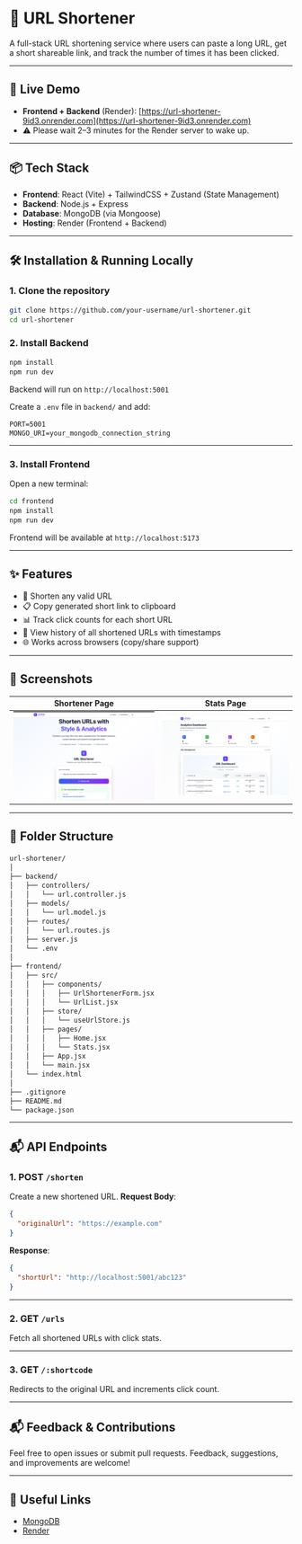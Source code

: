 # 🔗 URL Shortener

A full-stack URL shortening service where users can paste a long URL, get a short shareable link, and track the number of times it has been clicked.

---

## 🚀 Live Demo

- **Frontend + Backend** (Render): [https://url-shortener-9id3.onrender.com](https://url-shortener-9id3.onrender.com)
- 
  ⚠️ Please wait 2–3 minutes for the Render server to wake up.

---

## 📦 Tech Stack

- **Frontend**: React (Vite) + TailwindCSS + Zustand (State Management)
- **Backend**: Node.js + Express
- **Database**: MongoDB (via Mongoose)
- **Hosting**: Render (Frontend + Backend)

---

## 🛠️ Installation & Running Locally

### 1. Clone the repository

```bash
git clone https://github.com/your-username/url-shortener.git
cd url-shortener
````

### 2. Install Backend

```bash
npm install
npm run dev
```

Backend will run on `http://localhost:5001`

Create a `.env` file in `backend/` and add:

```
PORT=5001
MONGO_URI=your_mongodb_connection_string
```

---

### 3. Install Frontend

Open a new terminal:

```bash
cd frontend
npm install
npm run dev
```

Frontend will be available at `http://localhost:5173`

---

## ✨ Features

* 🔗 Shorten any valid URL
* 📋 Copy generated short link to clipboard
* 📊 Track click counts for each short URL
* 📅 View history of all shortened URLs with timestamps
* 🌐 Works across browsers (copy/share support)

---

## 📸 Screenshots

| Shortener Page                             | Stats Page                             |
| ------------------------------------------ | -------------------------------------- |
| ![Shorten](./screenshots/shorten-page.png) | ![Stats](./screenshots/stats-page.png) |

---

## 📐 Folder Structure

```
url-shortener/
│
├── backend/
│   ├── controllers/
│   │   └── url.controller.js
│   ├── models/
│   │   └── url.model.js
│   ├── routes/
│   │   └── url.routes.js
│   ├── server.js
│   └── .env
│
├── frontend/
│   ├── src/
│   │   ├── components/
│   │   │   ├── UrlShortenerForm.jsx
│   │   │   └── UrlList.jsx
│   │   ├── store/
│   │   │   └── useUrlStore.js
│   │   ├── pages/
│   │   │   ├── Home.jsx
│   │   │   └── Stats.jsx
│   │   ├── App.jsx
│   │   └── main.jsx
│   └── index.html
│
├── .gitignore
├── README.md
└── package.json
```

---

## 📬 API Endpoints

### 1. **POST** `/shorten`

Create a new shortened URL.
**Request Body**:

```json
{
  "originalUrl": "https://example.com"
}
```

**Response**:

```json
{
  "shortUrl": "http://localhost:5001/abc123"
}
```

---

### 2. **GET** `/urls`

Fetch all shortened URLs with click stats.

---

### 3. **GET** `/:shortcode`

Redirects to the original URL and increments click count.

---

## 📬 Feedback & Contributions

Feel free to open issues or submit pull requests. Feedback, suggestions, and improvements are welcome!

---

## 🔗 Useful Links

* [MongoDB](https://www.mongodb.com/)
* [Render](https://render.com/)
